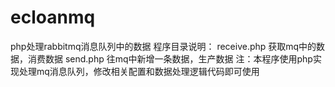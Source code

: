 # ecloanmq
php处理rabbitmq消息队列中的数据
程序目录说明：
receive.php 获取mq中的数据，消费数据
send.php 往mq中新增一条数据，生产数据
注：本程序使用php实现处理mq消息队列，修改相关配置和数据处理逻辑代码即可使用
